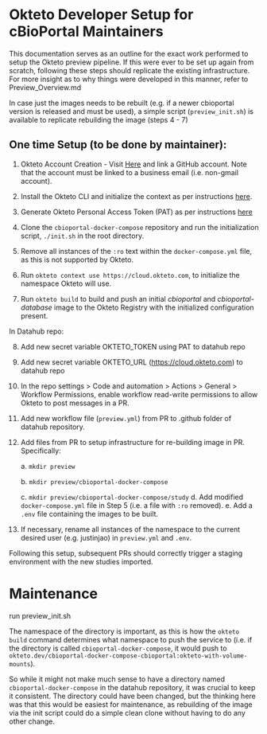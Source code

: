 # Okteto Developer Setup for cBioPortal Maintainers

This documentation serves as an outline for the exact work performed to setup the Okteto preview pipeline. If this were ever to be set up again from scratch, following these steps should replicate the existing infrastructure. For more insight as to why things were developed in this manner, refer to Preview_Overview.md

In case just the images needs to be rebuilt (e.g. if a newer cbioportal version is released and must be used), a simple script (`preview_init.sh`) is available to replicate rebuilding the image (steps 4 - 7)

## One time Setup (to be done by maintainer):

1. Okteto Account Creation - Visit [Here](https://www.okteto.com/try-free/) and link a GitHub account. Note that the account must be linked to a business email (i.e. non-gmail account).
2. Install the Okteto CLI and initialize the context as per instructions [here](https://www.okteto.com/docs/getting-started/#installing-okteto-cli).

3. Generate Okteto Personal Access Token (PAT) as per instructions [here](https://www.okteto.com/docs/cloud/personal-access-tokens/)


4. Clone the `cbioportal-docker-compose` repository and run the initialization script, `./init.sh` in the root directory.

5. Remove all instances of the `:ro` text within the `docker-compose.yml` file, as this is not supported by Okteto.

6. Run `okteto context use https://cloud.okteto.com`, to initialize the namespace Okteto will use.

7. Run `okteto build` to build and push an initial *cbioportal* and *cbioportal-database* image to the Okteto Registry with the initialized configuration present.

In Datahub repo:

8. Add new secret variable OKTETO_TOKEN using PAT to datahub repo
9. Add new secret variable OKTETO_URL (https://cloud.okteto.com) to datahub repo
10. In the repo settings > Code and automation > Actions > General > Workflow Permissions, enable workflow read-write permissions to allow Okteto to post messages in a PR.
11. Add new workflow file (`preview.yml`) from PR to .github folder of datahub repository.
12. Add files from PR to setup infrastructure for re-building image in PR. Specifically:
    
    a. `mkdir preview`
    
    b. `mkdir preview/cbioportal-docker-compose`
    
    c. `mkdir preview/cbioportal-docker-compose/study`
    d. Add modified `docker-compose.yml` file in Step 5 (i.e. a file with `:ro` removed).
    e. Add a `.env` file containing the images to be built.
12. If necessary, rename all instances of the namespace to the current desired user (e.g. justinjao) in `preview.yml` and `.env`.

Following this setup, subsequent PRs should correctly trigger a staging environment with the new studies imported.



# Maintenance
 
 run preview_init.sh


 The namespace of the directory is important, as this is how the `okteto build` command determines what namespace to push the service to (i.e. if the directory is called `cbioportal-docker-compose`, it would push to `okteto.dev/cbioportal-docker-compose-cbioportal:okteto-with-volume-mounts`). 
 
 So while it might not make much sense to have a directory named `cbioportal-docker-compose` in the datahub repository, it was crucial to keep it consistent. The directory could have been changed, but the thinking here was that this would be easiest for maintenance, as rebuilding of the image via the init script could do a simple clean clone without having to do any other change.